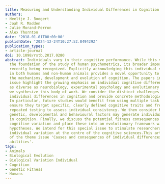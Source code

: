 ```yaml
---
title: Measuring and Understanding Individual Differences in Cognition
authors:
- Neeltje J. Boogert
- Joah R. Madden
- Julie Morand-Ferron
- Alex Thornton
date: '2018-01-01T00:00:00'
publishDate: '2024-12-24T10:27:52.849429Z'
publication_types:
- article-journal
doi: 10.1098/rstb.2017.0280
abstract: Individuals vary in their cognitive performance. While this variation forms
  the foundation of the study of human psychometrics, its broader importance is only
  recently being recognized. Explicitly acknowledging this individual variation found
  in both humans and non-human animals provides a novel opportunity to understand
  the mechanisms, development and evolution of cognition. The papers in this special
  issue highlight the growing emphasis on individual cognitive differences from fields
  as diverse as neurobiology, experimental psychology and evolutionary biology. Here,
  we synthesize this body of work. We consider the distinct challenges in quantifying
  individual differences in cognition and provide concrete methodological recommendations.
  In particular, future studies would benefit from using multiple task variants to
  ensure they target specific, clearly defined cognitive traits and from conducting
  repeated testing to assess individual consistency. We then consider how neural,
  genetic, developmental and behavioural factors may generate individual differences
  in cognition. Finally, we discuss the potential fitness consequences of individual
  cognitive variation and place these into an evolutionary framework with testable
  hypotheses. We intend for this special issue to stimulate researchers to position
  individual variation at the centre of the cognitive sciences.This article is part
  of the theme issue 'Causes and consequences of individual differences in cognitive
  abilities'.
tags:
- Animals
- Biological Evolution
- Biological Variation Individual
- Cognition
- Genetic Fitness
- Humans
---
```

